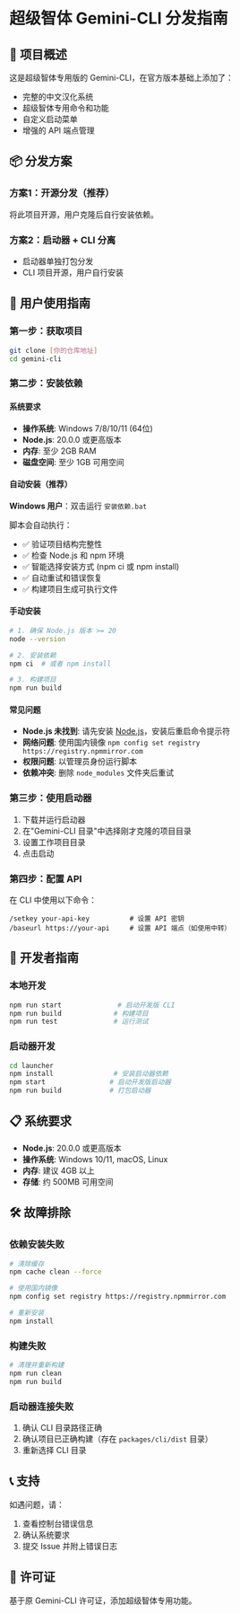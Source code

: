 # 超级智体 Gemini-CLI 分发指南

## 🎯 项目概述

这是超级智体专用版的 Gemini-CLI，在官方版本基础上添加了：
- 完整的中文汉化系统
- 超级智体专用命令和功能
- 自定义启动菜单
- 增强的 API 端点管理

## 📦 分发方案

### 方案1：开源分发（推荐）
将此项目开源，用户克隆后自行安装依赖。

### 方案2：启动器 + CLI 分离
- 启动器单独打包分发
- CLI 项目开源，用户自行安装

## 🚀 用户使用指南

### 第一步：获取项目
```bash
git clone [你的仓库地址]
cd gemini-cli
```

### 第二步：安装依赖

#### 系统要求
- **操作系统**: Windows 7/8/10/11 (64位)
- **Node.js**: 20.0.0 或更高版本
- **内存**: 至少 2GB RAM
- **磁盘空间**: 至少 1GB 可用空间

#### 自动安装（推荐）
**Windows 用户**：双击运行 `安装依赖.bat`

脚本会自动执行：
- ✅ 验证项目结构完整性
- ✅ 检查 Node.js 和 npm 环境  
- ✅ 智能选择安装方式 (npm ci 或 npm install)
- ✅ 自动重试和错误恢复
- ✅ 构建项目生成可执行文件

#### 手动安装
```bash
# 1. 确保 Node.js 版本 >= 20
node --version

# 2. 安装依赖
npm ci  # 或者 npm install

# 3. 构建项目
npm run build
```

#### 常见问题
- **Node.js 未找到**: 请先安装 [Node.js](https://nodejs.org/zh-cn/download)，安装后重启命令提示符
- **网络问题**: 使用国内镜像 `npm config set registry https://registry.npmmirror.com`
- **权限问题**: 以管理员身份运行脚本
- **依赖冲突**: 删除 `node_modules` 文件夹后重试

### 第三步：使用启动器
1. 下载并运行启动器
2. 在"Gemini-CLI 目录"中选择刚才克隆的项目目录
3. 设置工作项目目录
4. 点击启动

### 第四步：配置 API
在 CLI 中使用以下命令：
```
/setkey your-api-key          # 设置 API 密钥
/baseurl https://your-api     # 设置 API 端点（如使用中转）
```

## 🔧 开发者指南

### 本地开发
```bash
npm run start              # 启动开发版 CLI
npm run build             # 构建项目
npm run test              # 运行测试
```

### 启动器开发
```bash
cd launcher
npm install               # 安装启动器依赖
npm start                # 启动开发版启动器
npm run build            # 打包启动器
```

## 📋 系统要求

- **Node.js**: 20.0.0 或更高版本
- **操作系统**: Windows 10/11, macOS, Linux
- **内存**: 建议 4GB 以上
- **存储**: 约 500MB 可用空间

## 🛠️ 故障排除

### 依赖安装失败
```bash
# 清除缓存
npm cache clean --force

# 使用国内镜像
npm config set registry https://registry.npmmirror.com

# 重新安装
npm install
```

### 构建失败
```bash
# 清理并重新构建
npm run clean
npm run build
```

### 启动器连接失败
1. 确认 CLI 目录路径正确
2. 确认项目已正确构建（存在 `packages/cli/dist` 目录）
3. 重新选择 CLI 目录

## 📞 支持

如遇问题，请：
1. 查看控制台错误信息
2. 确认系统要求
3. 提交 Issue 并附上错误日志

## 📄 许可证

基于原 Gemini-CLI 许可证，添加超级智体专用功能。
